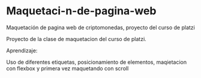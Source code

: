 # Maquetaci-n-de-pagina-web
Maquetación de pagina web de criptomonedas, proyecto del curso de platzi

Proyecto de la clase de maquetacion del curso de platzi.

Aprendizaje: 

  Uso de diferentes etiquetas, posicionamiento de elementos, maqietacion con flexbox y primera vez maquetando con scroll 
